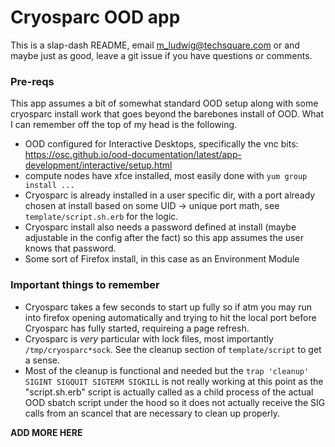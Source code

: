 # Cryosparc OOD app

This is a slap-dash README, email m_ludwig@techsquare.com or and maybe just as good, leave a git issue if you have questions or comments. 


### Pre-reqs

This app assumes a bit of somewhat standard OOD setup along with some cryosparc install work that goes beyond the barebones install of OOD. What I can remember off the top of my head is the following.

* OOD configured for Interactive Desktops, specifically the vnc bits: https://osc.github.io/ood-documentation/latest/app-development/interactive/setup.html
* compute nodes have xfce installed, most easily done with `yum group install ...`
* Cryosparc is already installed in a user specific dir, with a port already chosen at install based on some UID -> unique port math, see `template/script.sh.erb` for the logic. 
* Cryosparc install also needs a password defined at install (maybe adjustable in the config after the fact) so this app assumes the user knows that password.
* Some sort of Firefox install, in this case as an Environment Module

### Important things to remember

* Cryosparc takes a few seconds to start up fully so if atm you may run into firefox opening automatically and trying to hit the local port before Cryosparc has fully started, requireing a page refresh. 
* Cryosparc is _very_ particular with lock files, most importantly `/tmp/cryosparc*sock`. See the cleanup section of `template/script` to get a sense. 
* Most of the cleanup is functional and needed but the `trap 'cleanup' SIGINT SIGQUIT SIGTERM SIGKILL` is not really working at this point as the "script.sh.erb" script is actually called as a child process of the actual OOD sbatch script under the hood so it does not actually receive the SIG calls from an scancel that are necessary to clean up properly. 



**ADD MORE HERE**
